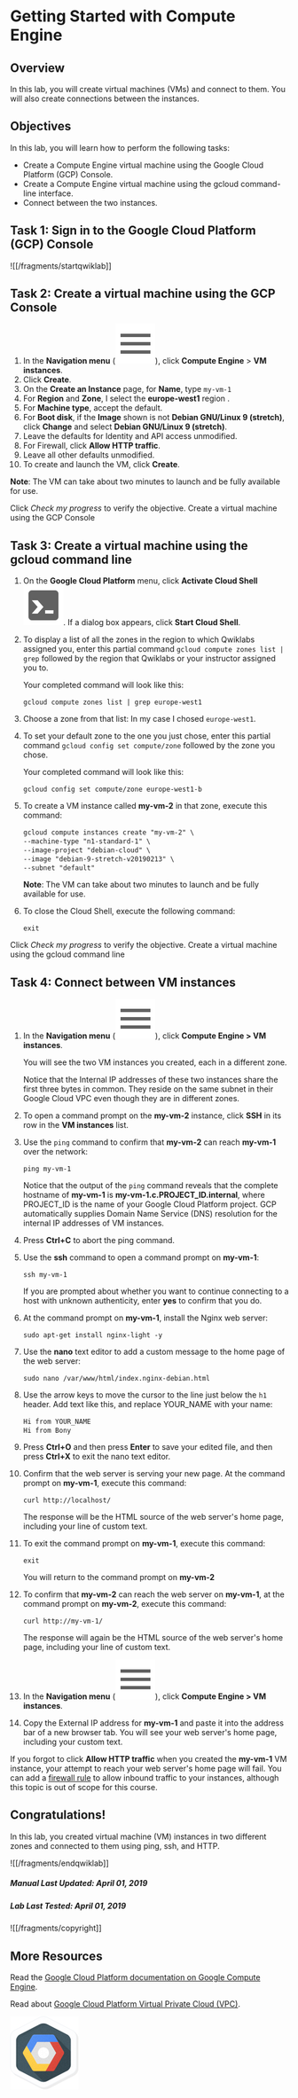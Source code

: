 # Getting Started with Compute Engine

## Overview

In this lab, you will create virtual machines (VMs) and connect to them.  You will also create connections between the instances.

## Objectives

In this lab, you will learn how to perform the following tasks:

* Create a Compute Engine virtual machine using the Google Cloud Platform (GCP) Console.
* Create a Compute Engine virtual machine using the gcloud command-line interface.
* Connect between the two instances.

## Task 1: Sign in to the Google Cloud Platform (GCP) Console

![[/fragments/startqwiklab]]

## Task 2: Create a virtual machine using  the GCP Console

1. In the __Navigation menu__ (![Navigation menu](img/menu.png)), click __Compute Engine__ \> __VM instances__.
2. Click __Create__.
3. On the __Create an Instance__ page, for __Name__, type ```my-vm-1```
4. For __Region__ and __Zone__, I select the __europe-west1__ region .
5. For __Machine type__, accept the default.
6. For __Boot disk__, if the __Image__ shown is not __Debian GNU/Linux 9 (stretch)__, click __Change__ and select __Debian GNU/Linux 9 (stretch)__.
7. Leave the defaults for Identity and API access unmodified.
8. For Firewall, click __Allow HTTP traffic__.
9. Leave all other defaults unmodified.
10. To create and launch the VM, click __Create__.

  <aside class="special">
    <p><strong>Note</strong>: The VM can take about two minutes to launch and be fully available for use.</p>
  </aside>


Click _Check my progress_ to verify the objective.
  <ql-activity-tracking step=1>
       Create a virtual machine using the GCP Console
  </ql-activity-tracking>

## Task 3: Create a virtual machine using  the gcloud command line

1. On the __Google Cloud Platform__ menu, click __Activate Cloud Shell__ ![Activate Cloud Shell](img/devshell.png). If a dialog box appears, click __Start Cloud Shell__.
2. To display a list of all the zones in the region to which Qwiklabs assigned you, enter this partial command ```gcloud compute zones list | grep``` followed by the region that Qwiklabs or your instructor assigned you to.

    Your completed command will look like this:
    ```
    gcloud compute zones list | grep europe-west1
    ```

3. Choose a zone from that list: In my case I chosed  ```europe-west1```.

4. To set your default zone to the one you just chose, enter this partial command ```gcloud config set compute/zone``` followed by the zone you chose.

    Your completed command will look like this:

    ```
    gcloud config set compute/zone europe-west1-b
    ```

5. To create a VM instance called __my-vm-2__ in that zone, execute this command:

    ```
    gcloud compute instances create "my-vm-2" \
    --machine-type "n1-standard-1" \
    --image-project "debian-cloud" \
    --image "debian-9-stretch-v20190213" \
    --subnet "default"
    ```

    <aside class="special">
      <p><strong>Note</strong>: The VM can take about two minutes to launch and be fully available for use.</p>
    </aside>


6. To close the Cloud Shell, execute the following command:

    ```
    exit
    ```

Click _Check my progress_ to verify the objective.
  <ql-activity-tracking step=2>
       Create a virtual machine using the gcloud command line
  </ql-activity-tracking>

## Task 4: Connect between VM instances

1. In the __Navigation menu__ (![Navigation menu](img/menu.png)), click __Compute Engine \> VM instances__.

    You will see the two VM instances you created, each in a different zone.

    Notice that the Internal IP addresses of these two instances share the first three bytes in common. They reside on the same subnet in their Google Cloud VPC even though they are in different zones.

2. To open a command prompt on the __my-vm-2__ instance, click __SSH__ in its row in the __VM instances__ list.
3. Use the `ping` command to confirm that __my-vm-2__ can reach __my-vm-1__ over the network:

    ```
    ping my-vm-1
    ```

    Notice that the output of the ```ping``` command reveals that the complete hostname of __my-vm-1__ is __my-vm-1.c.PROJECT_ID.internal__, where PROJECT_ID is the name of your Google Cloud Platform project. GCP automatically supplies Domain Name Service (DNS) resolution for the internal IP addresses of VM instances.

4. Press __Ctrl+C__ to abort the ping command.

5. Use the __ssh__ command to open a command prompt on __my-vm-1__:

    ```
    ssh my-vm-1
    ```

    If you are prompted about whether you want to continue connecting to a host with unknown authenticity, enter __yes__ to confirm that you do.

6. At the command prompt on __my-vm-1__, install the Nginx web server:

    ```
    sudo apt-get install nginx-light -y
    ```

7. Use the __nano__ text editor to add a custom message to the home page of the web server:

    ```
    sudo nano /var/www/html/index.nginx-debian.html
    ```

8. Use the arrow keys to move the cursor to the line just below the ```h1``` header.  Add text like this, and replace YOUR_NAME with your name:

    ```
    Hi from YOUR_NAME
    Hi from Bony
    ```

9. Press __Ctrl+O__ and then press __Enter__ to save your edited file, and then press __Ctrl+X__ to exit the nano text editor.

10. Confirm that the web server is serving your new page. At the command prompt on __my-vm-1__, execute this command:

    ```
    curl http://localhost/
    ```

    The response will be the HTML source of the web server's home page, including your line of custom text.

11. To exit the command prompt on __my-vm-1__, execute this command:

    ```
    exit
    ```

    You will return to the command prompt on __my-vm-2__

12. To confirm that __my-vm-2__ can reach the web server on __my-vm-1__, at the command prompt on __my-vm-2__, execute this command:

    ```
    curl http://my-vm-1/
    ```

    The response will again be the HTML source of the web server's home page, including your line of custom text.

13. In the __Navigation menu__ (![Navigation menu](img/menu.png)), click __Compute Engine \> VM instances__.

14. Copy the External IP address for __my-vm-1__ and paste it into the address bar of a new browser tab. You will see your web server's home page, including your custom text.

<aside class="special"><p>If you forgot to click <b>Allow HTTP traffic</b> when you created the <b>my-vm-1</b> VM instance, your attempt to reach your web server's home page will fail. You can add a <a href="https://cloud.google.com/vpc/docs/firewalls" target="_blank">firewall rule</a> to allow inbound traffic to your instances, although this topic is out of scope for this course.</p></aside>


## Congratulations!

In this lab, you created virtual machine (VM) instances in two different zones and connected to them using ping, ssh, and HTTP.

![[/fragments/endqwiklab]]

##### Manual Last Updated: April 01, 2019

##### Lab Last Tested: April 01, 2019

![[/fragments/copyright]]

## More Resources

Read the  [Google Cloud Platform documentation on Google Compute Engine](https://cloud.google.com/compute/docs/).

Read about  [Google Cloud Platform Virtual Private Cloud (VPC)](https://cloud.google.com/compute/docs/vpc/).

![827b33e18db55754.png](img/827b33e18db55754.png)
